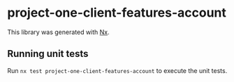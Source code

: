 # project-one-client-features-account

This library was generated with [Nx](https://nx.dev).

## Running unit tests

Run `nx test project-one-client-features-account` to execute the unit tests.
